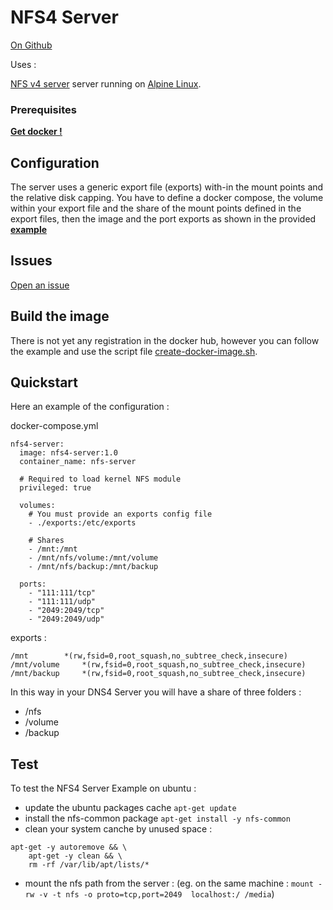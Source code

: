 NFS4 Server
===========

[On Github](https://github.com/fabriziotorelli-wipro/nfs4-server.git)

Uses :

[NFS v4 server](http://nfs.sourceforge.net/) server running on [Alpine Linux](https://hub.docker.com/_/alpine/).


### Prerequisites
[**Get docker !**](https://docs.docker.com/linux/started/)


## Configuration

The server uses a generic export file (exports) with-in the mount points and the relative disk capping.
You have to define a docker compose, the volume within your export file and the share of the mount points defined in the export files, then the image and the port exports as shown in the provided [**example**](/sample)


## Issues

[Open an issue](https://github.com/fabriziotorelli-wipro/nfs4-server/issues)


## Build the image

There is not yet any registration in the docker hub, however you can follow the example and use the script file [create-docker-image.sh](/create-docker-image.sh).


## Quickstart

Here an example of the configuration :

docker-compose.yml
```
nfs4-server:
  image: nfs4-server:1.0
  container_name: nfs-server

  # Required to load kernel NFS module
  privileged: true

  volumes:
    # You must provide an exports config file
    - ./exports:/etc/exports

    # Shares
    - /mnt:/mnt
    - /mnt/nfs/volume:/mnt/volume
    - /mnt/nfs/backup:/mnt/backup

  ports:
    - "111:111/tcp"
    - "111:111/udp"
    - "2049:2049/tcp"
    - "2049:2049/udp"
```

exports :
```
/mnt		*(rw,fsid=0,root_squash,no_subtree_check,insecure)
/mnt/volume		*(rw,fsid=0,root_squash,no_subtree_check,insecure)
/mnt/backup		*(rw,fsid=0,root_squash,no_subtree_check,insecure)
```

In this way in your DNS4 Server you will have a share of three folders :
* /nfs
* /volume
* /backup


## Test

To test the NFS4 Server Example on ubuntu :
* update the ubuntu packages cache `apt-get update`
* install the nfs-common package `apt-get install -y nfs-common`
* clean your system canche by unused space :
```
apt-get -y autoremove && \
    apt-get -y clean && \
    rm -rf /var/lib/apt/lists/*
```
* mount the nfs path from the server : (eg. on the same machine : `mount -rw -v -t nfs -o proto=tcp,port=2049  localhost:/ /media`)
